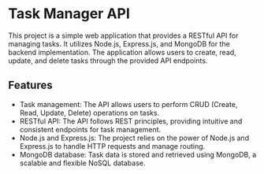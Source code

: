# Task Manager API

This project is a simple web application that provides a RESTful API for managing tasks. It utilizes Node.js, Express.js, and MongoDB for the backend implementation. The application allows users to create, read, update, and delete tasks through the provided API endpoints.

## Features

- Task management: The API allows users to perform CRUD (Create, Read, Update, Delete) operations on tasks.
- RESTful API: The API follows REST principles, providing intuitive and consistent endpoints for task management.
- Node.js and Express.js: The project relies on the power of Node.js and Express.js to handle HTTP requests and manage routing.
- MongoDB database: Task data is stored and retrieved using MongoDB, a scalable and flexible NoSQL database.
